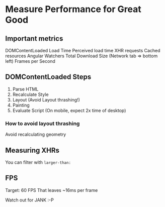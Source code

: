 # Measure Performance for Great Good

## Important metrics

DOMContentLoaded
Load Time
Perceived load time
XHR requests
Cached resources
Angular Watchers
Total Download Size (Network tab => bottom left)
Frames per Second

## DOMContentLoaded Steps

1. Parse HTML
2. Recalculate Style
3. Layout (Avoid Layout thrashing!)
4. Painting
5. Evaluate Script (On mobile, expect 2x time of desktop)

### How to avoid layout thrashing

Avoid recalculating geometry

## Measuring XHRs

You can filter with `larger-than:`

## FPS

Target: 60 FPS
That leaves ~16ms per frame

Watch out for JANK :-P
